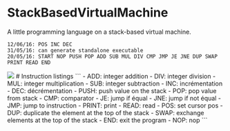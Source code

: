 # StackBasedVirtualMachine
A little programming language on a stack-based virtual machine.
```
12/06/16: POS INC DEC
31/05/16: can generate standalone executable
20/05/16: START NOP PUSH POP ADD SUB MUL DIV CMP JMP JE JNE DUP SWAP PRINT READ END
```
<img src = "http://i.imgur.com/YLxZwUa.png">
# Instruction listings
```
  - ADD: integer addition
  - DIV: integer division
  - MUL: integer multiplication
  - SUB: integer subtraction
  - INC: incrémentation
  - DEC: décrémentation
  - PUSH: push value on the stack
  - POP: pop value from stack
  - CMP: comparator
  - JE: jump if équal
  - JNE: jump if not équal
  - JMP: jump to instruction
  - PRINT: print
  - READ: read
  - POS: set cursor pos
  - DUP: duplicate the element at the top of the stack
  - SWAP: exchange elements at the top of the stack
  - END: exit the program
  - NOP: nop
```
